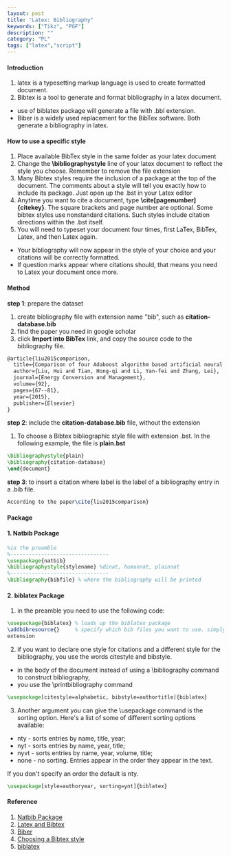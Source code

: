 ```yaml
---
layout: post
title: "Latex: Bibliography"
keywords: ["Tikz", "PGF"]
description: ""
category: "PL"
tags: ["latex","script"]
---
```


#### Introduction
1. latex is a typesetting markup language is used to create formatted document.
2. Bibtex is a tool to generate and format bibliography in a latex document.
- use of biblatex package will generate a file with .bbl extension.
- Biber is a widely used replacement for the BibTex software. Both generate a bibliography in latex.


#### How to use a specific style
1. Place available BibTex style in the same folder as your latex document
2. Change the **\bibliographystyle** line of your latex document to reflect the style you choose.
   Remember to remove the file extension
3. Many Bibtex styles require the inclusion of a package at the top of the document. The comments
   about a style will tell you exactly how to include its package. Just open up the .bst in your
   Latex editor
4. Anytime you want to cite a document, type **\cite[pagenumber]{citekey}**. The square brackets and
   page number are optional. Some bibtex styles use nonstandard citations. Such styles include
   citation directions within the .bst itself.
5. You will need to typeset your document four times, first LaTex, BibTex, Latex, and then Latex
   again. 
- Your bibliography will now appear in the style of your choice and your citations will be correctly
  formatted. 
- If question marks appear where citations should, that means you need to Latex your document once
  more.



#### Method

**step 1**: prepare the dataset <br />
1.  create bibliography file with extension name "bib", such as **citation-database.bib**
2.  find the paper you need in google scholar
3.  click **Import into BibTex** link, and copy the source code to the bibliography file.

```latex
@article{liu2015comparison,
  title={Comparison of four Adaboost algorithm based artificial neural networks in wind speed predictions},
  author={Liu, Hui and Tian, Hong-qi and Li, Yan-fei and Zhang, Lei},
  journal={Energy Conversion and Management},
  volume={92},
  pages={67--81},
  year={2015},
  publisher={Elsevier}
}

```


**step 2**: include the **citation-database.bib** file, without the extension
1. To choose a Bibtex bibliographic style file with extension .bst. In the following example, the
   file is **plain.bst**

```latex
\bibliographystyle{plain}
\bibliography{citation-database}
\end{document}
```

**step 3**: to insert a citation where label is the label of a bibliography entry in a .bib file. 

```latex
According to the paper\cite{liu2015comparison}
```
#### Package

#### 1. Natbib Package

```latex
%in the preamble
%--------------------------------
\usepackage{natbib}
\bibliographystyle{stylename} %dinat, humannat, plainnat
%--------------------------------
\bibliography{bibfile} % where the bibliography will be printed
```
#### 2. biblatex Package

1. in the preamble you need to use the following code:
```latex
\usepackage{biblatex} % loads up the biblatex package
\addbibresource{}     % specify which bib files you want to use. simply enter the file name with
extension 
```

2. if you want to declare one style for citations and a different style for the bibliography, you use
the words citestyle and bibstyle.
- in the body of the document instead of using a \bibliography command to construct bibliography,
-  you use the \printbibliography command

```latex
\usepackage[citestyle=alphabetic, bibstyle=authortitle]{biblatex}
```

3. Another argument you can give the \usepackage command is the sorting option. Here's a list of
   some of different sorting options available:
- nty - sorts entries by name, title, year;
- nyt - sorts entries by name, year, title;
- nyvt - sorts entries by name, year, volume, title;
- none - no sorting. Entries appear in the order they appear in the text.

If you don't specify an order the default is nty.

```latex
\usepackage[style=authoryear, sorting=ynt]{biblatex}
```


#### Reference
1. [Natbib Package](https://www.overleaf.com/learn/latex/Natbib_bibliography_styles)
2. [Latex and Bibtex](https://unimelb.libguides.com/latexbibtex)
3. [Biber](https://en.wikipedia.org/wiki/Biber_(LaTeX))
4. [Choosing a Bibtex style](https://www.reed.edu/cis/help/LaTeX/bibtexstyles.html)
5. [biblatex](https://www.overleaf.com/learn/latex/Articles/Getting_started_with_BibLaTeX)



